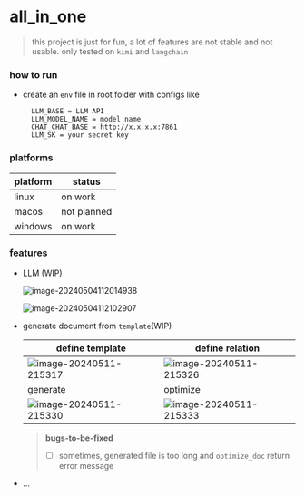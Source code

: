 # all_in_one

> this project is just for fun, a lot of features are not stable and not usable.
> only tested on `kimi` and `langchain`

### how to run

* create an `env` file in root folder with configs like
  ```
    LLM_BASE = LLM API
    LLM_MODEL_NAME = model name
    CHAT_CHAT_BASE = http://x.x.x.x:7861
    LLM_SK = your secret key
  ```

### platforms

| platform |  status   |
| -------- | ----- |
| linux    | on work |
| macos    | not planned |
| windows  | on work |

### features

* LLM (WIP)
  
  ![image-20240504112014938](./images/image-20240504112014938.png)
  
  ![image-20240504112102907](./images/image-20240504112102907.png)
  
* generate document from `template`(WIP)

  | define template                                        | define relation                                        |
  | ------------------------------------------------------ | ------------------------------------------------------ |
  | ![image-20240511-215317](./images/20240511-215317.jpg) | ![image-20240511-215326](./images/20240511-215326.jpg) |
  | generate                                               | optimize                                               |
  | ![image-20240511-215330](./images/20240511-215330.jpg) | ![image-20240511-215333](./images/20240511-215333.jpg) |

  > **bugs-to-be-fixed**
  > - [ ] sometimes, generated file is too long and `optimize_doc` return error message

* ...

